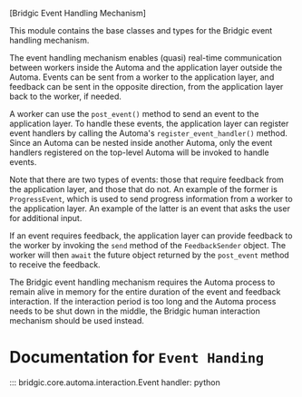 
[Bridgic Event Handling Mechanism]

This module contains the base classes and types for the Bridgic event handling mechanism.

The event handling mechanism enables (quasi) real-time communication between workers inside the Automa and the application layer outside the Automa. Events can be sent from a worker to the application layer, and feedback can be sent in the opposite direction, from the application layer back to the worker, if needed.

A worker can use the `post_event()` method to send an event to the application layer. To handle these events, the application layer can register event handlers by calling the Automa's `register_event_handler()` method. Since an Automa can be nested inside another Automa, only the event handlers registered on the top-level Automa will be invoked to handle events.

Note that there are two types of events: those that require feedback from the application layer, and those that do not. An example of the former is `ProgressEvent`, which is used to send progress information from a worker to the application layer. An example of the latter is an event that asks the user for additional input.

If an event requires feedback, the application layer can provide feedback to the worker by invoking the `send` method of the `FeedbackSender` object. The worker will then `await` the future object returned by the `post_event` method to receive the feedback.

The Bridgic event handling mechanism requires the Automa process to remain alive in memory for the entire duration of the event and feedback interaction. If the interaction period is too long and the Automa process needs to be shut down in the middle, the Bridgic human interaction mechanism should be used instead.


# Documentation for `Event Handing`



::: bridgic.core.automa.interaction.Event
    handler: python
